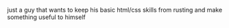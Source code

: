 just a guy that wants to keep his basic html/css skills from rusting and make something useful to himself
